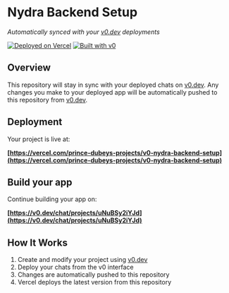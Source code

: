 # Nydra Backend Setup

*Automatically synced with your [v0.dev](https://v0.dev) deployments*

[![Deployed on Vercel](https://img.shields.io/badge/Deployed%20on-Vercel-black?style=for-the-badge&logo=vercel)](https://vercel.com/prince-dubeys-projects/v0-nydra-backend-setup)
[![Built with v0](https://img.shields.io/badge/Built%20with-v0.dev-black?style=for-the-badge)](https://v0.dev/chat/projects/uNuBSy2iYJd)

## Overview

This repository will stay in sync with your deployed chats on [v0.dev](https://v0.dev).
Any changes you make to your deployed app will be automatically pushed to this repository from [v0.dev](https://v0.dev).

## Deployment

Your project is live at:

**[https://vercel.com/prince-dubeys-projects/v0-nydra-backend-setup](https://vercel.com/prince-dubeys-projects/v0-nydra-backend-setup)**

## Build your app

Continue building your app on:

**[https://v0.dev/chat/projects/uNuBSy2iYJd](https://v0.dev/chat/projects/uNuBSy2iYJd)**

## How It Works

1. Create and modify your project using [v0.dev](https://v0.dev)
2. Deploy your chats from the v0 interface
3. Changes are automatically pushed to this repository
4. Vercel deploys the latest version from this repository
